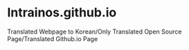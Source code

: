 # Intrainos.github.io

Translated Webpage to Korean/Only Translated Open Source Page/Translated Github.io Page 

